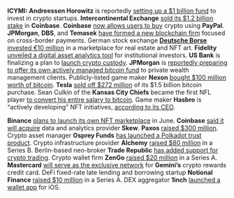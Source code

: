 **ICYMI: Andreessen Horowitz** is reportedly [setting up a $1 billion fund](https://newsletter.theblockcrypto.com/l/jJby892b48gzLXpezqIz3mhA/GBsb6OGJvhTyR1iws642Qw/K3Lh763P892763TseRDYU7pPc763kA) to invest in crypto startups. **Intercontinental Exchange** [sold its $1.2 billion stake](https://newsletter.theblockcrypto.com/l/jJby892b48gzLXpezqIz3mhA/1kjNWJ6mnmSeOUM1GgmuCQ/K3Lh763P892763TseRDYU7pPc763kA) in **Coinbase**. **Coinbase** [now allows users to buy](https://newsletter.theblockcrypto.com/l/jJby892b48gzLXpezqIz3mhA/0b3iEDFv7763Ih4EH6rhOs2g/K3Lh763P892763TseRDYU7pPc763kA) crypto using **PayPal**. **JPMorgan**, **DBS**, and **Temasek** [have formed a new blockchain firm](https://newsletter.theblockcrypto.com/l/jJby892b48gzLXpezqIz3mhA/pANcH4XXpDucdkxYqVY1kQ/K3Lh763P892763TseRDYU7pPc763kA) focused on cross-border payments. German stock exchange [**Deutsche Borse** invested €10 million](https://newsletter.theblockcrypto.com/l/jJby892b48gzLXpezqIz3mhA/l2rBsqm2OFfZdn2kCmfDbw/K3Lh763P892763TseRDYU7pPc763kA) in a marketplace for real estate and NFT art. **Fidelity** [unveiled a digital asset analytics tool](https://newsletter.theblockcrypto.com/l/jJby892b48gzLXpezqIz3mhA/7mg4W9FSSBFovm1jFG7Faw/K3Lh763P892763TseRDYU7pPc763kA) for institutional investors. **US Bank** is finalizing a plan to [launch crypto custody](https://newsletter.theblockcrypto.com/l/jJby892b48gzLXpezqIz3mhA/tD892iHsWp9i892Vj9nlgdaQTg/K3Lh763P892763TseRDYU7pPc763kA). **JPMorgan** is [reportedly preparing to offer its own actively managed bitcoin fund](https://newsletter.theblockcrypto.com/l/jJby892b48gzLXpezqIz3mhA/pd8hJHjWa6NjStp3Uegl892A/K3Lh763P892763TseRDYU7pPc763kA) to private wealth management clients. Publicly-listed game maker **Nexon** [bought $100 million worth of bitcoin](https://newsletter.theblockcrypto.com/l/jJby892b48gzLXpezqIz3mhA/cGXCao7oRNK6iHcSbaYCxg/K3Lh763P892763TseRDYU7pPc763kA). **Tesla** [sold off $272 million](https://newsletter.theblockcrypto.com/l/jJby892b48gzLXpezqIz3mhA/FGh5xacP8JwhsoyPWgSbsQ/K3Lh763P892763TseRDYU7pPc763kA) of its $1.5 billion bitcoin purchase. Sean Culkin of the **Kansas City Chiefs** became the first NFL player [to convert his entire salary to bitcoin](https://newsletter.theblockcrypto.com/l/jJby892b48gzLXpezqIz3mhA/JmE4tSEYcd1QW9jwYTXRjg/K3Lh763P892763TseRDYU7pPc763kA). Game maker **Hasbro** is “actively developing” NFT initiatives, [according to its CEO](https://newsletter.theblockcrypto.com/l/jJby892b48gzLXpezqIz3mhA/763lH9ShJc8Xr2KzqsY4CtnA/K3Lh763P892763TseRDYU7pPc763kA).

**Binance** [plans to launch its own NFT marketplace](https://newsletter.theblockcrypto.com/l/jJby892b48gzLXpezqIz3mhA/Rna6892XSNtBpVzuRD0OnmeQ/K3Lh763P892763TseRDYU7pPc763kA) in June. **Coinbase** [said it will acquire](https://newsletter.theblockcrypto.com/l/jJby892b48gzLXpezqIz3mhA/Mb6xHW40PT2pSZUw8Kqsow/K3Lh763P892763TseRDYU7pPc763kA) data and analytics provider **Skew**. **Paxos** [raised $300 million](https://newsletter.theblockcrypto.com/l/jJby892b48gzLXpezqIz3mhA/aahWSlmaveEoLDOZlg763hhQ/K3Lh763P892763TseRDYU7pPc763kA). Crypto asset manager **Osprey Funds** [has launched a Polkadot trust product](https://newsletter.theblockcrypto.com/l/jJby892b48gzLXpezqIz3mhA/GndWK2g4CL0MdFngcdGqKw/K3Lh763P892763TseRDYU7pPc763kA). Crypto infrastructure provider **Alchemy** [raised $80 million](https://newsletter.theblockcrypto.com/l/jJby892b48gzLXpezqIz3mhA/55rZoJM0iJmZ4zNROY3THQ/K3Lh763P892763TseRDYU7pPc763kA) in a Series B. Berlin-based neo-broker **Trade Republic** [has added support for crypto trading](https://newsletter.theblockcrypto.com/l/jJby892b48gzLXpezqIz3mhA/JebQSAquBy39pWpe5EAHuQ/K3Lh763P892763TseRDYU7pPc763kA). Crypto wallet firm **ZenGo** [raised $20 million](https://newsletter.theblockcrypto.com/l/jJby892b48gzLXpezqIz3mhA/j3WCYSwdsP38UpPOvNxY5w/K3Lh763P892763TseRDYU7pPc763kA) in a Series A. **Mastercard** [will serve as the exclusive network](https://newsletter.theblockcrypto.com/l/jJby892b48gzLXpezqIz3mhA/TiRHx892pfdfgxtvnrqPVghA/K3Lh763P892763TseRDYU7pPc763kA) for **Gemini’s** crypto rewards credit card. DeFi fixed-rate late lending and borrowing startup **Notional Finance** [raised $10 million](https://newsletter.theblockcrypto.com/l/jJby892b48gzLXpezqIz3mhA/tk5RWdDMdyer1v91nejdOA/K3Lh763P892763TseRDYU7pPc763kA) in a Series A. DEX aggregator **1inch** [launched a wallet app](https://newsletter.theblockcrypto.com/l/jJby892b48gzLXpezqIz3mhA/892Hq6KF2Ly9Bm5QVjtgESLQ/K3Lh763P892763TseRDYU7pPc763kA) for iOS.